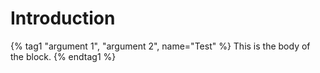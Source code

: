 # Introduction

{% tag1 "argument 1", "argument 2", name="Test" %}
This is the body of the block.
{% endtag1 %}
